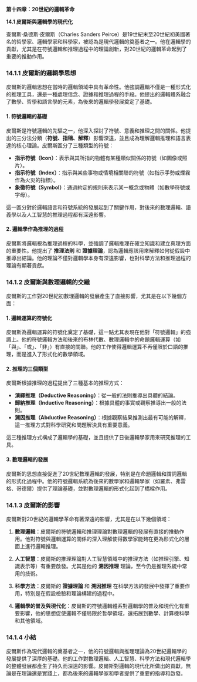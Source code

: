 **第十四章：20世紀的邏輯革命**

**14.1 皮爾斯與邏輯學的現代化**

查爾斯·桑德斯·皮爾斯（Charles Sanders Peirce）是19世紀末至20世紀初美國著名的哲學家、邏輯學家和科學家，被認為是現代邏輯的奠基者之一。他在邏輯學的貢獻，尤其是在符號邏輯和推理過程中的理論創新，對20世紀的邏輯革命起到了重要的推動作用。

### 14.1.1 皮爾斯的邏輯學思想

皮爾斯的邏輯思想在當時的邏輯領域中具有革命性。他強調邏輯不僅是一種形式化的推理工具，還是一種處理信念、證據和推理過程的手段。他提出的邏輯體系融合了數學、哲學和語言學的元素，為後來的邏輯學發展奠定了基礎。

#### 1. **符號邏輯的基礎**
皮爾斯是符號邏輯的先驅之一，他深入探討了符號、意義和推理之間的關係。他提出的三分法分類（**符號、指稱、解釋**）影響深遠，並且成為理解邏輯推理和語言表達的核心理論。皮爾斯區分了三種類型的符號：

- **指示符號（Icon）**：表示與其所指的物體有某種類似關係的符號（如圖像或照片）。
- **指示符號（Index）**：指示與某些事物或情境相關聯的符號（如指示手勢或煙霧作為火災的指標）。
- **象徵符號（Symbol）**：通過約定的規則來表示某一概念或物體（如數學符號或字母）。

這一區分對於邏輯語言和符號系統的發展起到了關鍵作用，對後來的數理邏輯、語義學以及人工智慧的推理過程都有深遠影響。

#### 2. **邏輯學作為推理的過程**
皮爾斯將邏輯視為推理過程的科學，並強調了邏輯推理在確立知識和建立真理方面的重要性。他提出了 **推理法則** 和 **證據理論**，認為邏輯應該用來解釋如何從假設中推導出結論。他的理論不僅對邏輯學本身有深遠影響，也對科學方法和推理過程的理論有顯著貢獻。

### 14.1.2 皮爾斯與數理邏輯的交織

皮爾斯的工作對20世紀初數理邏輯的發展產生了直接影響，尤其是在以下幾個方面：

#### 1. **邏輯運算的符號化**
皮爾斯為邏輯運算的符號化奠定了基礎，這一點尤其表現在他對「符號邏輯」的強調上。他的符號邏輯方法和後來的布林代數、數理邏輯中的命題邏輯運算（如「與」、「或」、「非」）有直接的關聯。他的工作使得邏輯運算不再僅限於口語的推理，而是進入了形式化的數學領域。

#### 2. **推理的三個類型**
皮爾斯根據推理的過程提出了三種基本的推理方式：

- **演繹推理（Deductive Reasoning）**：從一般的法則推導出具體的結論。
- **歸納推理（Inductive Reasoning）**：根據具體的事實或觀察推導出一般的法則。
- **溯因推理（Abductive Reasoning）**：根據觀察結果推測出最有可能的解釋，這一推理方式對科學研究和問題解決具有重要意義。

這三種推理方式構成了邏輯學的基礎，並且提供了日後邏輯學家用來研究推理的工具。

#### 3. **數理邏輯的發展**
皮爾斯的思想直接促進了20世紀數理邏輯的發展，特別是在命題邏輯和謂詞邏輯的形式化過程中。他的符號邏輯系統為後來的數學家和邏輯學家（如羅素、弗雷格、哥德爾）提供了理論基礎，並對數理邏輯的形式化起到了橋樑作用。

### 14.1.3 皮爾斯的影響

皮爾斯對20世紀的邏輯學革命有著深遠的影響，尤其是在以下幾個領域：

1. **數理邏輯**：皮爾斯的符號邏輯和推理理論對數理邏輯的發展有直接的推動作用。他對符號與邏輯運算的關係的深入理解使得數學家能夠在更為形式化的層面上進行邏輯推理。

2. **人工智慧**：皮爾斯的推理理論對人工智慧領域中的推理方法（如推理引擎、知識表示等）有重要啟發。尤其是他的 **溯因推理** 理論，至今仍是推理系統中常用的技術。

3. **科學方法**：皮爾斯的 **證據理論** 和 **溯因推理** 在科學方法的發展中發揮了重要作用，特別是在假設檢驗和理論構建的過程中。

4. **邏輯學的普及與現代化**：皮爾斯的符號邏輯體系對邏輯學的普及和現代化有重要影響，他的思想促使邏輯不僅局限於哲學領域，還拓展到數學、計算機科學和其他領域。

### 14.1.4 小結

皮爾斯作為現代邏輯的奠基者之一，他的符號邏輯與推理理論為20世紀邏輯學的發展提供了深厚的基礎。他的工作對數理邏輯、人工智慧、科學方法和現代邏輯學的整體發展都產生了持久而深遠的影響。皮爾斯對邏輯的現代化所做出的貢獻，無論是在理論還是實踐上，都為後來的邏輯學家和學者提供了重要的指導和啟發。